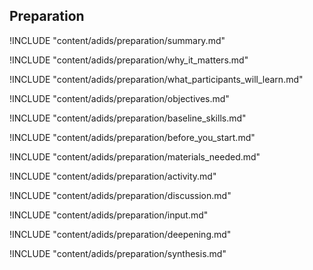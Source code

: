
##  Preparation


<!-- ![](content/images/preparation.png "") -->

!INCLUDE "content/adids/preparation/summary.md"

<!-- Why The Topic Matters -->

!INCLUDE "content/adids/preparation/why_it_matters.md"

<!--  What Participants Will Learn -->

!INCLUDE "content/adids/preparation/what_participants_will_learn.md"

<!-- Objectives {.sidebar} -->

!INCLUDE "content/adids/preparation/objectives.md"

<!-- Baseline Skills -->

!INCLUDE "content/adids/preparation/baseline_skills.md"

<!-- Before you Start -->

!INCLUDE "content/adids/preparation/before_you_start.md"

<!-- Materials Needed [stub] -->

!INCLUDE "content/adids/preparation/materials_needed.md"

<!--Activity [stub] {.activity} -->

!INCLUDE "content/adids/preparation/activity.md"

<!--Discussion [stub] -->

!INCLUDE "content/adids/preparation/discussion.md"

<!-- Input -->

!INCLUDE "content/adids/preparation/input.md"

<!-- Deepening -->

!INCLUDE "content/adids/preparation/deepening.md"

<!--Synthesis [stub] {.synthesis} -->

!INCLUDE "content/adids/preparation/synthesis.md"
